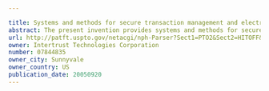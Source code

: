 ```yaml
---

title: Systems and methods for secure transaction management and electronic rights protection
abstract: The present invention provides systems and methods for secure transaction management and electronic rights protection. Electronic appliances such as computers equipped in accordance with the present invention help to ensure that information is accessed and used only in authorized ways, and maintain the integrity, availability, and/or confidentiality of the information. Such electronic appliances provide a distributed virtual distribution environment (VDE) that may enforce a secure chain of handling and control, for example, to control and/or meter or otherwise monitor use of electronically stored or disseminated information. Such a virtual distribution environment may be used to protect rights of various participants in electronic commerce and other electronic or electronic-facilitated transactions. Distributed and other operating systems, environments and architectures, such as, for example, those using tamper-resistant hardware-based processors, may establish security at each node. These techniques may be used to support an all-electronic information distribution, for example, utilizing the “electronic highway.”
url: http://patft.uspto.gov/netacgi/nph-Parser?Sect1=PTO2&Sect2=HITOFF&p=1&u=%2Fnetahtml%2FPTO%2Fsearch-adv.htm&r=1&f=G&l=50&d=PALL&S1=07844835&OS=07844835&RS=07844835
owner: Intertrust Technologies Corporation
number: 07844835
owner_city: Sunnyvale
owner_country: US
publication_date: 20050920
---
```

